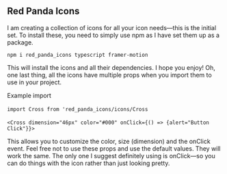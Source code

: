 ## Red Panda Icons

I am creating a collection of icons for all your icon needs—this is the initial set.
To install these, you need to simply use npm as I have set them up as a package. 

`npm i red_panda_icons typescript framer-motion`

This will install the icons and all their dependencies.
I hope you enjoy!
Oh, one last
thing, all the icons have multiple props when you import them to use in your project.

Example import
<br/>
<br/>
`import Cross from 'red_panda_icons/icons/Cross`
<br/>
<br/>
`<Cross dimension="46px" color="#000" onClick={() => {alert="Button Click"}}>`

This allows you to customize the color, size (dimension) and the onClick event.
Feel free
not to use these props and use the default values.
They will work the same.
The only one I suggest definitely using is onClick—so you can do things with the icon rather
than just looking pretty.

